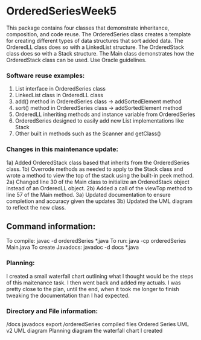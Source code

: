 # OrderedSeriesWeek5
 This package contains four classes that demonstrate inheritance,
 composition, and code reuse. The OrderedSeries class creates a template
 for creating different types of data structures that sort added data.
 The OrderedLL class does so with a LinkedList structure. The OrderedStack class does so with a Stack structure. The Main class
 demonstrates how the OrderedStack class can be used. Use Oracle guidelines.
 
 ### Software reuse examples:
 1) List interface in OrderedSeries class
 2) LinkedList class in OrderedLL class
 3) add() method in OrderedSeries class -> addSortedElement method
 4) sort() method in OrderedSeries class -> addSortedElement method
 5) OrderedLL inheriting methods and instance variable from OrderedSeries
 6) OrderedSeries designed to easily add new List implementations like Stack
 7) Other built in methods such as the Scanner and getClass()

### Changes in this maintenance update:
1a) Added OrderedStack class based that inherits from the OrderedSeries class.
1b) Overrode methods as needed to apply to the Stack class and wrote a method to view the top of the stack using the built-in peek method.
2a) Changed line 30 of the Main class to initialize an OrderedStack object instead of an OrderedLL object.
2b) Added a call of the viewTop method to line 57 of the Main method.
3a) Updated documentation to ensure completion and accuracy given the updates
3b) Updated the UML diagram to reflect the new class.  
 
 ## Command information:
 To compile:          javac -d orderedSeries  *.java
 To run:              java -cp orderedSeries Main.java
 To create Javadocs:  javadoc -d docs *.java

### Planning:
I created a small waterfall chart outlining what I thought would be the steps of this maitenance task. I then went back and added my actuals. I was pretty close to the plan, until the end, when it took me longer to finish tweaking the documentation than I had expected. 

### Directory and File information:
 /docs  		javadocs export
 /orderedSeries  	compiled files
 Ordered Series UML v2  UML diagram
 Planning diagram  	the waterfall chart I created
